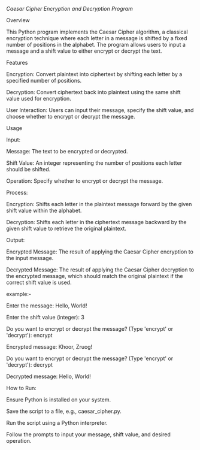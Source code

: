 *Caesar Cipher Encryption and Decryption Program*

Overview

This Python program implements the Caesar Cipher algorithm, a classical encryption technique where each letter in a message is shifted by a fixed number of positions in the alphabet. The program allows users to input a message and a shift value to either encrypt or decrypt the text.

Features

Encryption: Convert plaintext into ciphertext by shifting each letter by a specified number of positions.

Decryption: Convert ciphertext back into plaintext using the same shift value used for encryption.

User Interaction: Users can input their message, specify the shift value, and choose whether to encrypt or decrypt the message.

Usage

Input:

Message: The text to be encrypted or decrypted.

Shift Value: An integer representing the number of positions each letter should be shifted.

Operation: Specify whether to encrypt or decrypt the message.

Process:

Encryption: Shifts each letter in the plaintext message forward by the given shift value within the alphabet.

Decryption: Shifts each letter in the ciphertext message backward by the given shift value to retrieve the original plaintext.

Output:

Encrypted Message: The result of applying the Caesar Cipher encryption to the input message.

Decrypted Message: The result of applying the Caesar Cipher decryption to the encrypted message, which should match the original plaintext if the correct shift value is used.

example:-

Enter the message: Hello, World!

Enter the shift value (integer): 3

Do you want to encrypt or decrypt the message? (Type 'encrypt' or 'decrypt'): encrypt

Encrypted message: Khoor, Zruog!

Do you want to encrypt or decrypt the message? (Type 'encrypt' or 'decrypt'): decrypt

Decrypted message: Hello, World!

How to Run:

Ensure Python is installed on your system.

Save the script to a file, e.g., caesar_cipher.py.

Run the script using a Python interpreter.

Follow the prompts to input your message, shift value, and desired operation.
